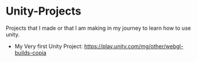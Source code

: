 # Unity-Projects
Projects that I made or that I am making in my journey to learn how to use unity.

- My Very first Unity Project:
  https://play.unity.com/mg/other/webgl-builds-copia
